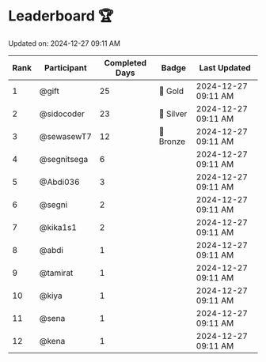 # Leaderboard 🏆

Updated on: 2024-12-27 09:11 AM

| Rank | Participant       | Completed Days | Badge      | Last Updated         |
|------|-------------------|----------------|------------|----------------------|
| 1    | @gift             | 25             | 🏅 Gold     | 2024-12-27 09:11 AM |
| 2    | @sidocoder        | 23             | 🥈 Silver   | 2024-12-27 09:11 AM |
| 3    | @sewasewT7        | 12             | 🥉 Bronze   | 2024-12-27 09:11 AM |
| 4    | @segnitsega       | 6              |            | 2024-12-27 09:11 AM |
| 5    | @Abdi036          | 3              |            | 2024-12-27 09:11 AM |
| 6    | @segni            | 2              |            | 2024-12-27 09:11 AM |
| 7    | @kika1s1          | 2              |            | 2024-12-27 09:11 AM |
| 8    | @abdi             | 1              |            | 2024-12-27 09:11 AM |
| 9    | @tamirat          | 1              |            | 2024-12-27 09:11 AM |
| 10   | @kiya             | 1              |            | 2024-12-27 09:11 AM |
| 11   | @sena             | 1              |            | 2024-12-27 09:11 AM |
| 12   | @kena             | 1              |            | 2024-12-27 09:11 AM |
